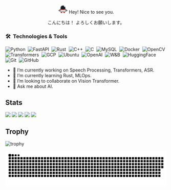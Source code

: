 <p align="center">
  <img src="assets/images/robotq.gif" alt="Description" width="30" /> Hey! Nice to see you.
</p>
<p align="center"> こんにちは！ よろしくお願いします。</p> 

### 🛠 &nbsp;Technologies & Tools

![Python](https://img.shields.io/badge/Python-43853d?style=flat-square&logo=python&logoColor=white)&nbsp;
![FastAPI](https://img.shields.io/badge/FastAPI-009688?style=flat-square&logo=fastapi&logoColor=white)&nbsp;
![Rust](https://img.shields.io/badge/Rust-000000?style=flat-square&logo=rust&logoColor=white)&nbsp;
![C++](https://img.shields.io/badge/C++-00599C?style=flat-square&logo=cplusplus&logoColor=white)&nbsp;
![C](https://img.shields.io/badge/C-3949AB?style=flat-square&logo=c&logoColor=white)&nbsp;
![MySQL](https://img.shields.io/badge/MySQL-4479A1?style=flat-square&logo=mysql&logoColor=white)&nbsp;
![Docker](https://img.shields.io/badge/Docker-0CC1F3?style=flat-square&logo=docker&logoColor=white)&nbsp; 
![OpenCV](https://img.shields.io/badge/OpenCV-5C3EE8?style=flat-square&logo=opencv&logoColor=white)&nbsp;
![Transformers](https://img.shields.io/badge/Transformers-FF6F59?style=flat-square&logo=huggingface&logoColor=white)&nbsp;
![GCP](https://img.shields.io/badge/Google_Cloud-4285F4?style=flat-square&logo=google-cloud&logoColor=white)&nbsp;
![Ubuntu](https://img.shields.io/badge/Ubuntu-E95420?style=flat-square&logo=ubuntu&logoColor=white)&nbsp; 
![OpenAI](https://img.shields.io/badge/OpenAI-412991?style=flat-square&logo=openai&logoColor=white)&nbsp;
![W&B](https://img.shields.io/badge/W%26B-FFBE00?style=flat-square&logo=weightsandbiases&logoColor=white)&nbsp;
![HuggingFace](https://img.shields.io/badge/Hugging%20Face-FF6F59?style=flat-square&logo=huggingface&logoColor=white)&nbsp; 
![Git](https://img.shields.io/badge/-Git-333333?style=flat&logo=git)&nbsp;
![GitHub](https://img.shields.io/badge/-GitHub-333333?style=flat&logo=github)&nbsp;


- 🔭 I’m currently working on Speech Processing, Transformers, ASR. 
- 🌱 I’m currently learning Rust, MLOps. 
- 👯 I’m looking to collaborate on Vision Transformer. 
- 💬 Ask me about AI.

## Stats
![](http://github-profile-summary-cards.vercel.app/api/cards/profile-details?username=jakariaemon&theme=gruvbox)
![](http://github-profile-summary-cards.vercel.app/api/cards/repos-per-language?username=jakariaemon&theme=gruvbox)
![](http://github-profile-summary-cards.vercel.app/api/cards/most-commit-language?username=jakariaemon&theme=gruvbox)
![](http://github-profile-summary-cards.vercel.app/api/cards/stats?username=jakariaemon&theme=gruvbox)
![](http://github-profile-summary-cards.vercel.app/api/cards/productive-time?username=jakariaemon&theme=gruvbox&utcOffset=9)

## Trophy
![trophy](https://github-profile-trophy.vercel.app/?username=jakariaemon&theme=gruvbox)

![](https://raw.githubusercontent.com/jakariaemon/snake/output/github-contribution-grid-snake.svg)

